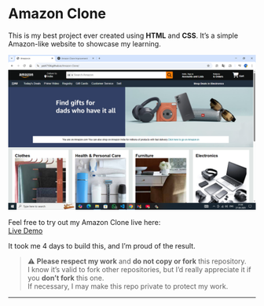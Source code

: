 # Amazon Clone

This is my best project ever created using **HTML** and **CSS**. It’s a simple Amazon-like website to showcase my learning.

![Screenshot](ama.png)  

Feel free to try out my Amazon Clone live here:  
[Live Demo](https://yash7104.github.io/Amazon-Clone/)

It took me 4 days to build this, and I’m proud of the result.

> ⚠️ **Please respect my work** and **do not copy or fork** this repository.  
I know it’s valid to fork other repositories, but I’d really appreciate it if you **don’t fork** this one.  
If necessary, I may make this repo private to protect my work.

---


